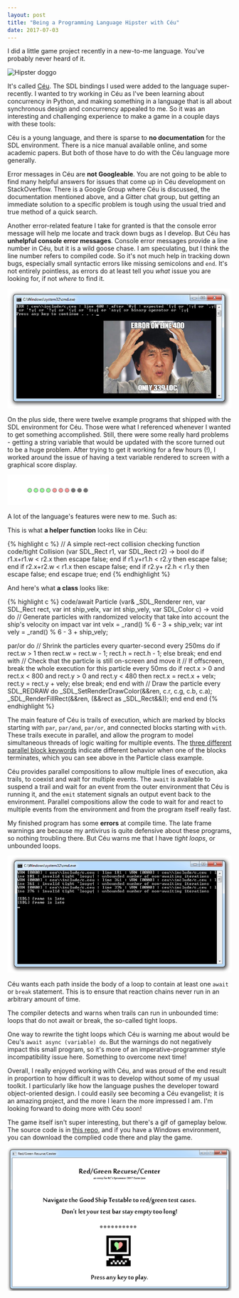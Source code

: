 ```yaml
---
layout: post
title: "Being a Programming Language Hipster with Céu"
date: 2017-07-03
---
```


I did a little game project recently in a new-to-me language. You've probably never heard of it.

![Hipster doggo](http://i0.kym-cdn.com/photos/images/newsfeed/000/145/704/tumblr_lnzjlg3IK71qjwu4eo1_500.jpg)

It's called [Céu](http://ceu-lang.org/). The SDL bindings I used were added to the language super-recently. I wanted to try working in Céu as I've been learning about concurrency in Python, and making something in a language that is all about synchronous design and concurrency appealed to me. So it was an interesting and challenging experience to make a game in a couple days with these tools:

Céu is a young language, and there is sparse to **no documentation** for the SDL environment. There is a nice manual available online, and some academic papers. But both of those have to do with the Céu language more generally.

Error messages in Céu are **not Googleable**. You are not going to be able to find many helpful answers for issues that come up in Céu development on StackOverflow. There is a Google Group where Céu is discussed, the documentation mentioned above, and a Gitter chat group, but getting an immediate solution to a specific problem is tough using the usual tried and true method of a quick search.

Another error-related feature I take for granted is that the console error message will help me locate and track down bugs as I develop. But Céu has **unhelpful console error messages**. Console error messages provide a line number in Céu, but it is a wild goose chase. I am speculating, but I think the line number refers to compiled code. So it's not much help in tracking down bugs, especially small syntactic errors like missing semicolons and ```end```. It's not entirely pointless, as errors do at least tell you *what* issue you are looking for, if not *where* to find it.

![unhelpful error messages](https://raw.githubusercontent.com/katieamazing/katieamazing.github.io/master/img/errormess3.jpg)

On the plus side, there were twelve example programs that shipped with the SDL environment for Céu. Those were what I referenced whenever I wanted to get something accomplished. Still, there were some really hard problems - getting a string variable that would be updated with the score turned out to be a huge problem. After trying to get it working for a few hours (!), I worked around the issue of having a text variable rendered to screen with a graphical score display.

![graphical score display](https://raw.githubusercontent.com/katieamazing/katieamazing.github.io/master/img/score.gif)

A lot of the language's features were new to me. Such as:

This is what **a helper function** looks like in Céu:

{% highlight c %}
// A simple rect-rect collision checking function
code/tight Collision (var SDL_Rect r1, var SDL_Rect r2) -> bool
do
  if r1.x+r1.w < r2.x then
    escape false;
  end
  if r1.y+r1.h < r2.y then
    escape false;
  end
  if r2.x+r2.w < r1.x then
    escape false;
  end
  if r2.y+ r2.h < r1.y then
    escape false;
  end
  escape true;
end
{% endhighlight %}

And here's what **a class** looks like:

{% highlight c %}
code/await Particle (var& _SDL_Renderer ren, var SDL_Rect rect, var int ship_velx, var int ship_vely, var SDL_Color c) -> void do
  // Generate particles with randomized velocity that take into account the ship's velocity on impact
  var int velx = _rand() % 6 - 3 + ship_velx;
  var int vely = _rand() % 6 - 3 + ship_vely;

  par/or do
    // Shrink the particles every quarter-second
    every 250ms do
      if rect.w > 1 then
        rect.w = rect.w - 1;
        rect.h = rect.h - 1;
      else
        break;
      end
    end
  with
    // Check that the particle is still on-screen and move it
    // If offscreen, break the whole execution for this particle
    every 50ms do
      if rect.x > 0 and rect.x < 800 and rect.y > 0 and rect.y < 480 then
        rect.x = rect.x + velx;
        rect.y = rect.y + vely;
      else
        break;
      end
    end
  with
    // Draw the particle
    every SDL_REDRAW do
      _SDL_SetRenderDrawColor(&&ren, c.r, c.g, c.b, c.a);
      _SDL_RenderFillRect(&&ren, (&&rect as _SDL_Rect&&));
    end
  end
end
{% endhighlight %}

The main feature of Céu is trails of execution, which are marked by blocks starting with ```par```, ```par/and```, ```par/or```, and connected blocks starting with ```with```. These trails execute in parallel, and allow the program to model simultaneous threads of logic waiting for multiple events. The [three different parallel block keywords](http://fsantanna.github.io/ceu/out/manual/v0.20/#parallel-compositions-and-abortion) indicate different behavior when one of the blocks terminates, which you can see above in the Particle class example.

Céu provides parallel compositions to allow multiple lines of execution, aka trails, to coexist and wait for multiple events. The ```await``` is available to suspend a trail and wait for an event from the outer environment that Céu is running it, and the ```emit``` statement signals an output event back to the environment. Parallel compositions allow the code to wait for and react to multiple events from the environment and from the program itself really fast.

My finished program has some **errors** at compile time. The late frame warnings are because my antivirus is quite defensive about these programs, so nothing troubling there. But Céu warns me that I have *tight loops*, or unbounded loops.

![Compile time errors](https://raw.githubusercontent.com/katieamazing/katieamazing.github.io/master/img/errormess2.gif)

Céu wants each path inside the body of a loop to contain at least one ```await``` or ```break``` statement. This is to ensure that reaction chains never run in an arbitrary amount of time.

The compiler detects and warns when trails can run in unbounded time: loops that do not await or break, the so-called tight loops.

One way to rewrite the tight loops which Céu is warning me about would be Ceu's ```await async (variable) do```. But the warnings do not negatively impact this small program, so it's more of an imperative-programmer style incompatibility issue here. Something to overcome next time!

Overall, I really enjoyed working with Céu, and was proud of the end result in proportion to how difficult it was to develop without some of my usual toolkit. I particularly like how the language pushes the developer toward object-oriented design. I could easily see becoming a Céu evangelist; it is an amazing project, and the more I learn the more impressed I am. I'm looking forward to doing more with Céu soon!

The game itself isn't super interesting, but there's a gif of gameplay below. The source code is in [this repo](https://github.com/katieamazing/rc_game_ceu), and if you have a Windows environment, you can download the complied code there and play the game.

![Gameplay gif](https://raw.githubusercontent.com/katieamazing/katieamazing.github.io/master/img/ceu-game.gif)
